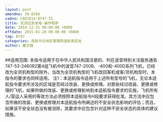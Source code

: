 ```yaml
---
layout: post
amendno: 39-8268
cadno: CAD2014-B747-15
title: 交流应急发电-操作程序
date: 2014-12-31 00:00:00 +0800
effdate: 2015-01-28 00:00:00 +0800
tag: B747
categories: 民航华北地区管理局适航审定处
author: 董文强
---
```


##适用范围:
本指令适用于在中华人民共和国注册的、列在波音特别关注服务通告747-53-2460R2第4组飞机中的波音747-200B、-400和-400D系列飞机，已经改为全货机构型的除外，当改为全货机构型的飞机改回客机或客/货机构型时，本指令的要求也同样适用。
注1：本适航指令适用于上述所有型号的飞机，无论本适航指令要求所涉及的区域是否经过改装、更换或修理。对那些经过改装、更换或修理的飞机，如果所做的改装、更换或修理影响到本适航指令要求的实施，飞机所有人/营运人采用的等效方法必须按照本适航指令H段要求获得批准。其方法中应包含所做的改装、更换或修理对本适航指令所阐述的不安全状态影响的评估；而且，如果该不安全状态没有被消除，其要求中应包含针对这种不安全状态的具体的建议措施。

